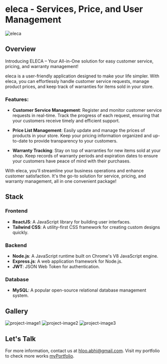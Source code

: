 # eleca - Services, Price, and User Management

![eleca](https://eleca.shre.in)

## Overview

Introducing ELECA – Your All-in-One solution for easy customer service, pricing, and warranty management!

eleca is a user-friendly application designed to make your life simpler. With eleca, you can effortlessly handle customer service requests, manage product prices, and keep track of warranties for items sold in your store.

### Features:

- **Customer Service Management**: Register and monitor customer service requests in real-time. Track the progress of each request, ensuring that your customers receive timely and efficient support.

- **Price List Management**: Easily update and manage the prices of products in your store. Keep your pricing information organized and up-to-date to provide transparency to your customers.

- **Warranty Tracking**: Stay on top of warranties for new items sold at your shop. Keep records of warranty periods and expiration dates to ensure your customers have peace of mind with their purchases.

With eleca, you'll streamline your business operations and enhance customer satisfaction. It's the go-to solution for service, pricing, and warranty management, all in one convenient package!



## Stack

### Frontend

- **ReactJS**: A JavaScript library for building user interfaces.
- **Tailwind CSS**: A utility-first CSS framework for creating custom designs quickly.

### Backend

- **Node.js**: A JavaScript runtime built on Chrome's V8 JavaScript engine.
- **Express.js**: A web application framework for Node.js.
- **JWT**: JSON Web Token for authentication.

### Database

- **MySQL**: A popular open-source relational database management system.

## Gallery

![project-image1](https://example.com/project-image1.png)
![project-image2](https://example.com/project-image2.png)
![project-image3](https://example.com/project-image3.png)


## Let's Talk

For more information, contact us at [hloo.abhi@gmail.com](mailto:hloo.abhi@gmail.com).
Visit my portfolio to check more works [myPortfolio](https://a.shre.in/).
